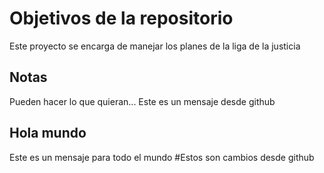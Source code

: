 # Objetivos de la repositorio

Este proyecto se encarga de manejar los planes de la liga de la justicia


## Notas
Pueden hacer lo que quieran...
Este es un mensaje desde github
## Hola mundo
Este es un mensaje para todo el mundo 
#Estos son cambios desde github
